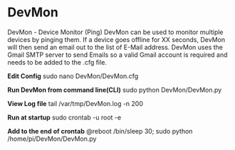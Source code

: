 DevMon
======

DevMon - Device Monitor (Ping)
DevMon can be used to monitor multiple devices by pinging them. If a device goes offline for XX seconds, DevMon will then send an email out to the list of E-Mail address. DevMon uses the Gmail SMTP server to send Emails so a valid Gmail account is required and needs to be added to the .cfg file.


**Edit Config**
sudo nano DevMon/DevMon.cfg

**Run DevMon from command line(CLI)**
sudo python DevMon/DevMon.py 


**View Log file**
tail /var/tmp/DevMon.log -n 200

**Run at startup**
sudo crontab -u root -e

**Add to the end of crontab**
@reboot /bin/sleep 30; sudo python /home/pi/DevMon/DevMon.py
